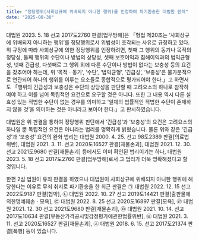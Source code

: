 ```yaml
---
title: "정당행위(사회상규에 위배되지 아니한 행위)를 인정하여 파기환송한 대법원 판례"
date: "2025-08-30"
---
```


대법원 2023. 5. 18 선고 2017도2760 판결[업무방해]은 「형법 제20조는 ‘사회상규에 위배되지 아니하는 행위’를 정당행위로서 위법성이 조각되는 사유로 규정하고 있다. 위 규정에 따라 사회상규에 의한 정당행위를 인정하려면, 첫째 그 행위의 동기나 목적의 정당성, 둘째 행위의 수단이나 방법의 상당성, 셋째 보호이익과 침해이익과의 법익균형성, 넷째 긴급성, 다섯째로 그 행위 외에 다른 수단이나 방법이 없다는 보충성 등의 요건을 갖추어야 하는데, 위 ‘목적ㆍ동기’, ‘수단’, ‘법익균형’, ‘긴급성’, ‘보충성’은 불가분적으로 연관되어 하나의 행위를 이루는 요소들로 종합적으로 평가되어야 한다.」고 하면서도 「행위의 긴급성과 보충성은 수단의 상당성을 판단할 때 고려요소의 하나로 참작하여야 하고 이를 넘어 독립적인 요건으로 요구할 것은 아니다. 또한 그 내용 역시 다른 실효성 있는 적법한 수단이 없는 경우를 의미하고 ‘일체의 법률적인 적법한 수단이 존재하지 않을 것’을 의미하는 것은 아니라고 보아야 한다.」고 판시하였습니다.

대법원은 위 판결을 통하여 정당행위 판단에서 ‘긴급성’과 ‘보충성’의 요건은 고려요소의 하나일 뿐 독립적인 요건은 아니라는 법리를 명확하게 밝혔습니다. 물론 위와 같은 ‘긴급성’과 ‘보충성’ 요건의 완화 법리는 대법원 2000. 4. 25. 선고 98도2389 판결[의료법위반], 대법원 2021. 3. 11. 선고 2020도16527 판결[재물손괴], 대법원 2021. 12. 30. 선고 2021도9680 판결[재물손괴] 등에서도 이미 확인된 법리이기는 하나, 대법원 2023. 5. 18 선고 2017도2760 판결[업무방해]로서 그 법리가 더욱 명확해졌다고 할 것입니다.

한편 2심 법원이 유죄 판결을 하였으나 대법원이 사회상규에 위배되지 아니한 행위에 해당한다는 이유로 무죄 취지로 파기환송을 한 최근 판결은 ㉠ 대법원 2022. 12. 15 선고 2022도9187 판결[협박], ㉡ 대법원 2022. 10. 27 선고 2019도14421 판결[출판물에의한명예훼손ㆍ모욕], ㉢ 대법원 2022. 8. 25 선고 2020도16897 판결[모욕], ㉣ 대법원 2021. 12. 30 선고 2021도9680 판결[재물손괴], ㉤ 대법원 2021. 10. 14. 선고 2017도10634 판결[부동산가격공시및감정평가에관한법률위반], ㉥ 대법원 2021. 3. 11. 선고 2020도16527 판결[재물손괴], ㉦ 대법원 2018. 6. 15. 선고 2017도21374 판결[폭행] 등이 있습니다.
